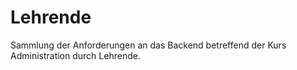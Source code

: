 # Lehrende

Sammlung der Anforderungen an das Backend betreffend der Kurs Administration durch Lehrende.